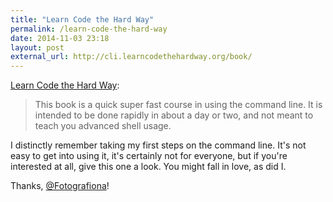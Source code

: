 ```yaml
---
title: "Learn Code the Hard Way"
permalink: /learn-code-the-hard-way
date: 2014-11-03 23:18
layout: post
external_url: http://cli.learncodethehardway.org/book/
---
```


[Learn Code the Hard Way](http://cli.learncodethehardway.org/book/):

>This book is a quick super fast course in using the command line. It is intended to be done rapidly in about a day or two, and not meant to teach you advanced shell usage.

I distinctly remember taking my first steps on the command line. It's not easy to get into using it,  it's certainly not for everyone, but if you're interested at all, give this one a look. You might fall in love, as did I.

Thanks, [@Fotografiona](http://twitter.com/Fotografiona/status/529349499937116160)!
